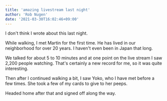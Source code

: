 ```yaml
---
title: 'amazing livestream last night'
author: 'Rob Nugen'
date: '2021-03-30T16:02:46+09:00'
---
```


I don't think I wrote about this last night.

While walking, I met Martin for the first time.  He has lived in our neighborhood for over 20 years.  I haven't even been in Japan that long.

We talked for about 5 to 10 minutes and at one point on the live stream I saw 2,200 people watching.  That's certainly a new record for me, so it was quite interesting.

Then after I continued walking a bit, I saw Yoko, who I have met before a few times.  She took a few of my cards to give to her peeps.

Headed home after that and signed off along the way.
